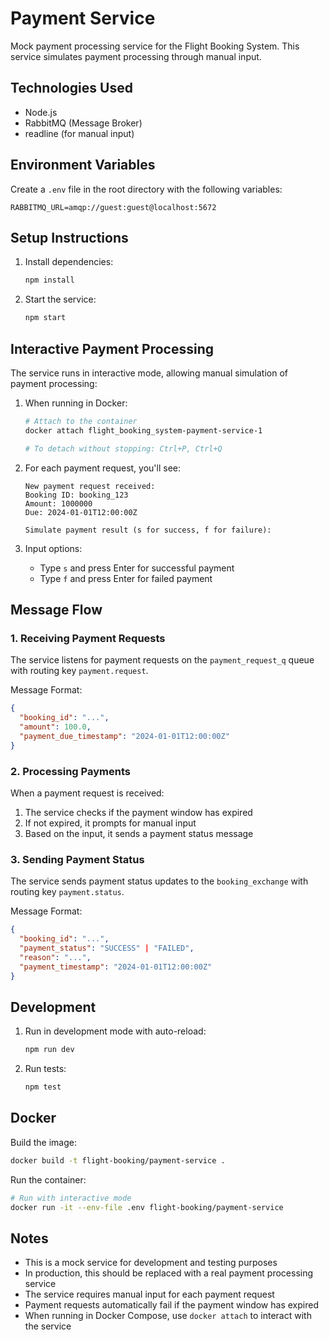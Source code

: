 # Payment Service

Mock payment processing service for the Flight Booking System. This service simulates payment processing through manual input.

## Technologies Used

- Node.js
- RabbitMQ (Message Broker)
- readline (for manual input)

## Environment Variables

Create a `.env` file in the root directory with the following variables:

```env
RABBITMQ_URL=amqp://guest:guest@localhost:5672
```

## Setup Instructions

1. Install dependencies:

   ```bash
   npm install
   ```

2. Start the service:
   ```bash
   npm start
   ```

## Interactive Payment Processing

The service runs in interactive mode, allowing manual simulation of payment processing:

1. When running in Docker:

   ```bash
   # Attach to the container
   docker attach flight_booking_system-payment-service-1

   # To detach without stopping: Ctrl+P, Ctrl+Q
   ```

2. For each payment request, you'll see:

   ```
   New payment request received:
   Booking ID: booking_123
   Amount: 1000000
   Due: 2024-01-01T12:00:00Z

   Simulate payment result (s for success, f for failure):
   ```

3. Input options:
   - Type `s` and press Enter for successful payment
   - Type `f` and press Enter for failed payment

## Message Flow

### 1. Receiving Payment Requests

The service listens for payment requests on the `payment_request_q` queue with routing key `payment.request`.

Message Format:

```json
{
  "booking_id": "...",
  "amount": 100.0,
  "payment_due_timestamp": "2024-01-01T12:00:00Z"
}
```

### 2. Processing Payments

When a payment request is received:

1. The service checks if the payment window has expired
2. If not expired, it prompts for manual input
3. Based on the input, it sends a payment status message

### 3. Sending Payment Status

The service sends payment status updates to the `booking_exchange` with routing key `payment.status`.

Message Format:

```json
{
  "booking_id": "...",
  "payment_status": "SUCCESS" | "FAILED",
  "reason": "...",
  "payment_timestamp": "2024-01-01T12:00:00Z"
}
```

## Development

1. Run in development mode with auto-reload:

   ```bash
   npm run dev
   ```

2. Run tests:
   ```bash
   npm test
   ```

## Docker

Build the image:

```bash
docker build -t flight-booking/payment-service .
```

Run the container:

```bash
# Run with interactive mode
docker run -it --env-file .env flight-booking/payment-service
```

## Notes

- This is a mock service for development and testing purposes
- In production, this should be replaced with a real payment processing service
- The service requires manual input for each payment request
- Payment requests automatically fail if the payment window has expired
- When running in Docker Compose, use `docker attach` to interact with the service
